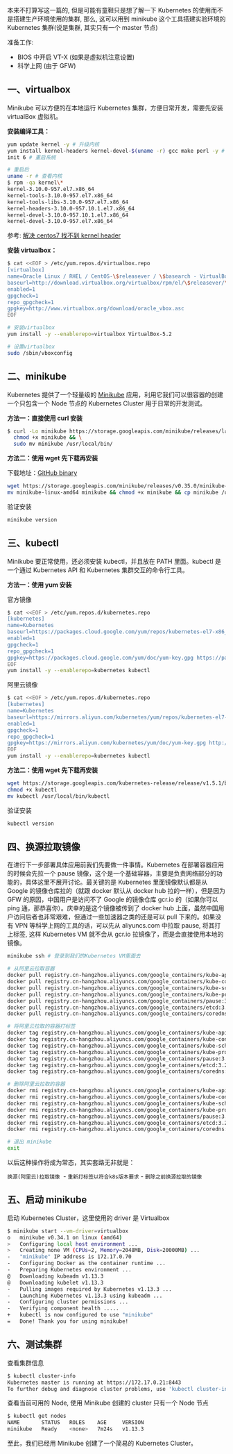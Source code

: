 本来不打算写这一篇的, 但是可能有童鞋只是想了解一下 Kubernetes 的使用而不是搭建生产环境使用的集群, 那么, 这可以用到 minikube 这个工具搭建实验环境的 Kubernetes 集群(说是集群, 其实只有一个 master 节点)

准备工作:

- BIOS 中开启 VT-X (如果是虚拟机注意设置)
- 科学上网 (由于 GFW)

<a name="virtualbox"></a>
## 一、virtualbox

Minikube 可以方便的在本地运行 Kubernetes 集群，方便日常开发，需要先安装 virtualBox 虚拟机。

**安装编译工具：**

```bash
yum update kernel -y # 升级内核
yum install kernel-headers kernel-devel-$(uname -r) gcc make perl -y # 安装编译工具
init 6 # 重启系统

# 重启后
uname -r # 查看内核
$ rpm -qa kernel\*
kernel-3.10.0-957.el7.x86_64
kernel-tools-3.10.0-957.el7.x86_64
kernel-tools-libs-3.10.0-957.el7.x86_64
kernel-headers-3.10.0-957.10.1.el7.x86_64
kernel-devel-3.10.0-957.10.1.el7.x86_64
kernel-devel-3.10.0-957.el7.x86_64
```

参考: [解决 centos7 找不到 kernel header](https://www.cnblogs.com/mylinux/p/5612168.html)

**安装 virtualbox：**

```bash
$ cat <<EOF > /etc/yum.repos.d/virtualbox.repo
[virtualbox]
name=Oracle Linux / RHEL / CentOS-\$releasever / \$basearch - VirtualBox
baseurl=http://download.virtualbox.org/virtualbox/rpm/el/\$releasever/\$basearch
enabled=1
gpgcheck=1
repo_gpgcheck=1
gpgkey=http://www.virtualbox.org/download/oracle_vbox.asc
EOF

# 安装virtualbox
yum install -y --enablerepo=virtualbox VirtualBox-5.2

# 设置virtualbox
sudo /sbin/vboxconfig
```

<a name="minikube"></a>
## 二、minikube

Kubernetes 提供了一个轻量级的 [Minikube](https://github.com/kubernetes/minikube) 应用，利用它我们可以很容器的创建一个只包含一个 Node 节点的 Kubernetes Cluster 用于日常的开发测试。

**方法一：直接使用 curl 安装**

```bash
$ curl -Lo minikube https://storage.googleapis.com/minikube/releases/latest/minikube-darwin-amd64 && \
  chmod +x minikube && \
  sudo mv minikube /usr/local/bin/
```

**方法二：使用 wget 先下载再安装**

下载地址：[GitHub binary](https://github.com/kubernetes/minikube/releases)

```bash
wget https://storage.googleapis.com/minikube/releases/v0.35.0/minikube-linux-amd64
mv minikube-linux-amd64 minikube && chmod +x minikube && cp minikube /usr/local/bin/
```

验证安装

```bash
minikube version
```

<a name="kubectl"></a>
## 三、kubectl

Minikube 要正常使用，还必须安装 kubectl，并且放在 PATH 里面。kubectl 是一个通过 Kubernetes API 和 Kubernetes 集群交互的命令行工具。

**方法一：使用 yum 安装**

官方镜像

```bash
$ cat <<EOF > /etc/yum.repos.d/kubernetes.repo
[kubernetes]
name=Kubernetes
baseurl=https://packages.cloud.google.com/yum/repos/kubernetes-el7-x86_64
enabled=1
gpgcheck=1
repo_gpgcheck=1
gpgkey=https://packages.cloud.google.com/yum/doc/yum-key.gpg https://packages.cloud.google.com/yum/doc/rpm-package-key.gpg
EOF
yum install -y --enablerepo=kubernetes kubectl
```

阿里云镜像

```bash
$ cat <<EOF > /etc/yum.repos.d/kubernetes.repo
[kubernetes]
name=Kubernetes
baseurl=https://mirrors.aliyun.com/kubernetes/yum/repos/kubernetes-el7-x86_64
enabled=1
gpgcheck=1
repo_gpgcheck=1
gpgkey=https://mirrors.aliyun.com/kubernetes/yum/doc/yum-key.gpg http://mirrors.aliyun.com/kubernetes/yum/doc/rpm-package-key.gpg
EOF
yum install -y --enablerepo=kubernetes kubectl
```

**方法二：使用 wget 先下载再安装**

```bash
wget https://storage.googleapis.com/kubernetes-release/release/v1.5.1/bin/linux/amd64/kubectl
chmod +x kubectl
mv kubectl /usr/local/bin/kubectl
```

验证安装

```bash
kubectl version
```

<a name="b92650fb"></a>
## 四、换源拉取镜像

在进行下一步部署具体应用前我们先要做一件事情。Kubernetes 在部署容器应用的时候会先拉一个 pause 镜像，这个是一个基础容器，主要是负责网络部分的功能的，具体这里不展开讨论。最关键的是 Kubernetes 里面镜像默认都是从 Google 的镜像仓库拉的（就跟 docker 默认从 docker hub 拉的一样），但是因为 GFW 的原因，中国用户是访问不了 Google 的镜像仓库 gcr.io 的（如果你可以 ping 通，那恭喜你）。庆幸的是这个镜像被传到了 docker hub 上面，虽然中国用户访问后者也非常艰难，但通过一些加速器之类的还是可以 pull 下来的。如果没有 VPN 等科学上网的工具的话，可以先从 aliyuncs.com 中拉取 pause, 将其打上标签, 这样 Kubernetes VM 就不会从 gcr.io 拉镜像了，而是会直接使用本地的镜像。

```bash
minikube ssh # 登录到我们的Kubernetes VM里面去

# 从阿里云拉取容器
docker pull registry.cn-hangzhou.aliyuncs.com/google_containers/kube-apiserver:v1.13.4
docker pull registry.cn-hangzhou.aliyuncs.com/google_containers/kube-controller-manager:v1.13.4
docker pull registry.cn-hangzhou.aliyuncs.com/google_containers/kube-scheduler:v1.13.4
docker pull registry.cn-hangzhou.aliyuncs.com/google_containers/kube-proxy:v1.13.4
docker pull registry.cn-hangzhou.aliyuncs.com/google_containers/pause:3.1
docker pull registry.cn-hangzhou.aliyuncs.com/google_containers/etcd:3.2.24
docker pull registry.cn-hangzhou.aliyuncs.com/google_containers/coredns:1.2.6

# 将阿里云拉取的容器打标签
docker tag registry.cn-hangzhou.aliyuncs.com/google_containers/kube-apiserver:v1.13.4 k8s.gcr.io/kube-apiserver:v1.13.4
docker tag registry.cn-hangzhou.aliyuncs.com/google_containers/kube-controller-manager:v1.13.4 k8s.gcr.io/kube-controller-manager:v1.13.4
docker tag registry.cn-hangzhou.aliyuncs.com/google_containers/kube-scheduler:v1.13.4 k8s.gcr.io/kube-scheduler:v1.13.4
docker tag registry.cn-hangzhou.aliyuncs.com/google_containers/kube-proxy:v1.13.4 k8s.gcr.io/kube-proxy:v1.13.4
docker tag registry.cn-hangzhou.aliyuncs.com/google_containers/pause:3.1 k8s.gcr.io/pause:3.1
docker tag registry.cn-hangzhou.aliyuncs.com/google_containers/etcd:3.2.24 k8s.gcr.io/etcd:3.2.24
docker tag registry.cn-hangzhou.aliyuncs.com/google_containers/coredns:1.2.6 k8s.gcr.io/coredns:1.2.6

# 删除阿里云拉取的容器
docker rmi registry.cn-hangzhou.aliyuncs.com/google_containers/kube-apiserver:v1.13.4
docker rmi registry.cn-hangzhou.aliyuncs.com/google_containers/kube-controller-manager:v1.13.4
docker rmi registry.cn-hangzhou.aliyuncs.com/google_containers/kube-scheduler:v1.13.4
docker rmi registry.cn-hangzhou.aliyuncs.com/google_containers/kube-proxy:v1.13.4
docker rmi registry.cn-hangzhou.aliyuncs.com/google_containers/pause:3.1
docker rmi registry.cn-hangzhou.aliyuncs.com/google_containers/etcd:3.2.24
docker rmi registry.cn-hangzhou.aliyuncs.com/google_containers/coredns:1.2.6

# 退出 minikube
exit
```

以后这种操作将成为常态，其实套路无非就是：

`换源(阿里云)拉取镜像`  - `重新打标签以符合k8s版本要求` - `删除之前换源拉取的镜像` 

<a name="dba6ef75"></a>
## 五、启动 minikube

启动 Kubernetes Cluster，这里使用的 driver 是 Virtualbox

```bash
$ minikube start --vm-driver=virtualbox
o   minikube v0.34.1 on linux (amd64)
>   Configuring local host environment ...
>   Creating none VM (CPUs=2, Memory=2048MB, Disk=20000MB) ...
-   "minikube" IP address is 172.17.0.70
-   Configuring Docker as the container runtime ...
-   Preparing Kubernetes environment ...
@   Downloading kubeadm v1.13.3
@   Downloading kubelet v1.13.3
-   Pulling images required by Kubernetes v1.13.3 ...
-   Launching Kubernetes v1.13.3 using kubeadm ...
-   Configuring cluster permissions ...
-   Verifying component health .....
+   kubectl is now configured to use "minikube"
=   Done! Thank you for using minikube!
```

<a name="925d4871"></a>
## 六、测试集群

查看集群信息

```bash
$ kubectl cluster-info
Kubernetes master is running at https://172.17.0.21:8443
To further debug and diagnose cluster problems, use 'kubectl cluster-info dump'.
```

查看当前可用的 Node, 使用 Minikube 创建的 cluster 只有一个 Node 节点

```bash
$ kubectl get nodes
NAME       STATUS   ROLES    AGE     VERSION
minikube   Ready    <none>   7m24s   v1.13.3
```

至此，我们已经用 Minikube 创建了一个简易的 Kubernetes Cluster。


